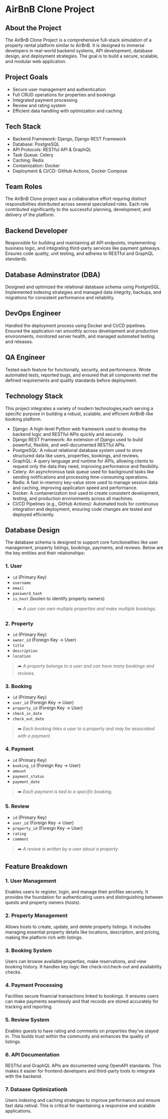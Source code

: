 # AirBnB Clone Project

## About the Project
The AirBnB Clone Project is a comprehensive full-stack simulation of a property rental platform similar to AirBnB. It is designed to immerse developers in real-world backend systems, API development, database design, and deployment strategies. The goal is to build a secure, scalable, and modular web application.

## Project Goals
- Secure user management and authentication
- Full CRUD operations for properties and bookings
- Integrated payment processing
- Review and rating system
- Efficient data handling with optimization and caching

## Tech Stack
- Backend Framework: Django, Django REST Framework
- Database: PostgreSQL
- API Protocols: RESTful API & GraphQL
- Task Queue: Celery
- Caching: Redis
- Containization: Docker
- Deployment & CI/CD: GitHub Actions, Docker Compose

## Team Roles
The AirBnB Clone project was a collaborative effort requring distinct responsibilities distributed across several specialized roles. Each role contributed significantly to the successful planning, development, and delivery of the platform.

## Backend Developer
Responsible for building and maintaining all API endpoints, implementing business logic, and integrating third-party services like payment gateways. Ensures code quality, unit testing, and adheres to RESTful and GraphQL standards.

## Database Adminstrator (DBA)
Designed and optimized the relational database schema using PostgreSQL. Implemented indexing strategies and managed data integrity, backups, and migrations for consistent performance and reliability.

## DevOps Engineer
Handled the deployment process using Docker and CI/CD pipelines. Ensured the application ran smoothly across development and production environments, monitored server health, and managed automated testing and releases.

## QA Engineer
Tested each feature for functionally, security, and performance. Wrote automated tests, reported bugs, and ensured that all components met the defined requirements and quality standards before deployment.

## Technology Stack
This project integrates a variety of modern technologies,each serving a specific purpose in building a robust, scalable, and efficient AirBnB-like booking platform.
- Django: A high-level Python web framework used to develop the backend logic and RESTful APIs quickly and securely.
- Django REST Framework: An extension of Django used to build powerful, flexible, and well-documented RESTful APIs.
- PostgreSQL: A robust relational database system used to store structured data like users, properties, bookings, and reviews.
- GraphQL: A query language and runtime for APIs, allowing clients to request only the data they need, improving performance and flexibility.
- Celery: An asynchronous task queue used for background tasks like sending notifications and processing time-consuming operations.
- Redis: A fast in-memory key-value store used to manage session data and caching, improving application speed and performance.
- Docker: A containerization tool used to create consistent development, testing, and production environments across all machines.
- CI/CD Pipelines (e.g., GitHub Actions): Automated tools for continuous integration and deployment, ensuring code changes are tested and deployed efficiently.

## Database Design
The database schema is designed to support core functionalities like user management, property listings, bookings, payments, and reviews.
Below are the key entities and their relationships:
### 1. User
- `id` (Primary Key)
- `username`
- `email`
- `password_hash`
- `is_host` (boolen to identify property owners)
> ➡️ _A user can own multiple properties and make multiple bookings._

### 2. Property
- `id` (Primary Key)
- `owner_id` (Foreign Key → User)
- `title`
- `description`
- `location`
> ➡️ _A property belongs to a user and can have many bookings and reviews._

### 3. Booking
- `id` (Primary Key)
- `user_id` (Foreign Key → User)
- `property_id` (Foreign Key → User)
- `check_in_date`
- `check_out_date`
> ➡️ _Each booking links a user to a property and may be associated with a payment._

### 4. Payment
- `id` (Primary Key)
- `booking_id` (Foreign Key → User)
- `amount`
- `payment_status`
- `payment_date`
> ➡️ _Each payment is tied to a specific booking._

### 5. Review
- `id` (Primary Key)
- `user_id` (Foreign Key → User)
- `property_id` (Foreign Key → User)
- `rating`
- `comment`
> ➡️ _A review is written by a user about a property._


## Feature Breakdown
### 1. User Management
Enables users to register, login, and manage their profiles securely. It provides the foundation for authenticating users and distinguishing between quests and property owners (hosts).

### 2. Property Management
Allows hosts to create, update, and delete property listings. It includes managing essential property details like locations, description, and pricing, making the platform rich with listings.

### 3. Booking System
Users can browse available properties, make reservations, and view booking history. It handles key logic like check-in/check-out and availability checks.

### 4. Payment Processing
Facilities secure financial transactions linked to bookings. It ensures users can make payments seamlessly and that records are stored accurately for tracking and reporting.

### 5. Review System
Enables guests to have rating and comments on properties they've stayed in. This builds trust within the community and enhances the quality of listings.

### 6. API Documentation
RESTful and GraphQL APIs are documented using OpenAPI standards. This makes it easier for frontend developers and third-party tools to integrate with the backend.

### 7. Dataase Optimizationb
Users indexing and caching strategies to improve performance and ensure fast data retival. This is critical for maintaining a responsive and scalable applications.
